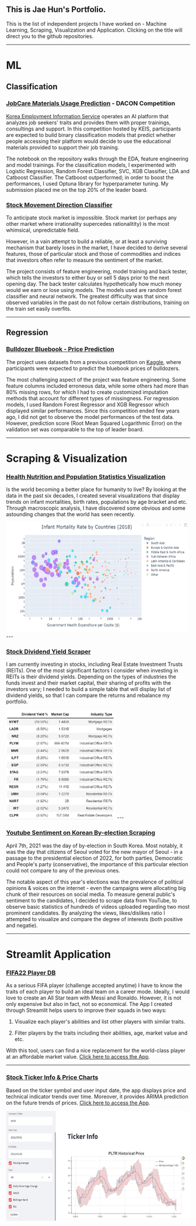 ## This is Jae Hun's Portfolio.

This is the list of independent projects I have worked on - Machine Learning, Scraping, Visualization and Application. 
Clicking on the title will direct you to the github repositories.

---

# ML

## Classification
### [JobCare Materials Usage Prediction](https://github.com/jayhoneylee527/Job-Recommendation-Manual-Usage-Prediction) - DACON Competition ###

[Korea Employment Information Service](http://www.keis.or.kr) operates an AI platform that analyzes job seekers' traits and provides them with proper trainings, consultings and support. In this competition hosted by KEIS, participants are expected to build binary classification models that predict whether people accessing their platform would decide to use the educational materials provided to support their job training.

The notebook on the repository walks through the EDA, feature engineering and model trainings. For the classification models, I experimented with Logistic Regression, Random Forest Classifier, SVC, XGB Classifier, LDA and Catboost Classifier. The Catboost outperformed; in order to boost the performances, I used Optuna library for hyperparameter tuning. My submission placed me on the top 20% of the leader board. 

### [Stock Movement Direction Classifier](https://github.com/jayhoneylee527/Stock_Price_Movement_Prediction) ###

To anticipate stock market is impossible. Stock market (or perhaps any other market where irrationality supercedes rationalitity) is the most whimsical, unpredictable field. 

However, in a vain attempt to build a reliable, or at least a surviving mechanism that barely loses in the market, I have decided to derive several features, those of particular stock and those of commodities and indices that investors often refer to measure the sentiment of the market.

The project consists of feature engineering, model training and back tester, which tells the investors to either buy or sell 5 days prior to the next opening day. The back tester calculates hypothetically how much money would we earn or lose using models. The models used are random forest classifier and neural network. The greatest difficulty was that since observed variables in the past do not follow certain distributions, training on the train set easily overfits. 

---
## Regression
### [Bulldozer Bluebook - Price Prediction](https://github.com/jayhoneylee527/Bulldozer-Price-Prediction) ### 

The project uses datasets from a previous competition on [Kaggle](https://www.kaggle.com/c/bluebook-for-bulldozers/overview/description), where participants were expected to predict the bluebook prices of bulldozers. 

The most challenging aspect of the project was feature engineering. Some feature columns included erroneous data, while some others had more than 80% missing rows, for which I had to create customized imputation methods that account for different types of missingness. For regression models, I used Random Forest Regressor and XGB Regressor which displayed similar performances. Since this competition ended few years ago, I did not get to observe the model performances of the test data. However, prediction score (Root Mean Squared Logarithmic Error) on the validation set was comparable to the top of leader board.      

---
# Scraping & Visualization

### [Health Nutrition and Population Statistics Visualization](https://github.com/jayhoneylee527/Health-Nutrition-and-Population-Statistics-Visualization/tree/main) ###

Is the world becoming a better place for humanity to live? By looking at the data in the past six decades, I created several visualizations that display trends on infant mortalities, birth rates, populations by age bracket and etc. Through macroscopic analysis, I have discovered some obvious and some astounding changes that the world has seen recently. 

<img src="images/mortality_rate.JPG" width="500" height="300">
---

### [Stock Dividend Yield Scraper](https://github.com/jayhoneylee527/Stock-Dividend-Yield-Scraper) ###

I am currently investing in stocks, including Real Estate Investment Trusts (REITs). One of the most significant factors I consider when investing in REITs is their dividend yields. Depending on the types of industries the funds invest and their market capital, their sharing of profits with the investors vary; I needed to build a simple table that will display list of dividend yields, so that I can compare the returns and rebalance my portfolio.  

<img src="images/dividend_yield.JPG" width="300" height="300">
---

### [Youtube Sentiment on Korean By-election Scraping](https://github.com/jayhoneylee527/Seoul-Mayor-By-Election-Sentiment-Analysis) ###

April 7th, 2021 was the day of by-election in South Korea. Most notably, it was the day that citizens of Seoul voted for the new mayor of Seoul - in a passage to the presidential election of 2022, for both parties, Democratic and People's party (conservative), the importance of this particular election could not compare to any of the previous ones. 

The notable aspect of this year's elections was the prevalence of political opinions & voices on the internet - even the campaigns were allocating big chunk of their resources on social media. To measure general public's sentiment to the candidates, I decided to scrape data from YouTube, to observe basic statistics of hundreds of videos uploaded regarding two most prominent candidates. By analyzing the views, likes/dislikes ratio I attempted to visualize and compare the degree of interests (both positive and negatie). 

---
# Streamlit Application 
###  [FIFA22 Player DB](https://github.com/jayhoneylee527/FIFA22-PlayerDB) ###

As a serious FIFA player (challenge accepted anytime) I have to know the traits of each player to build an ideal team on a career mode. Ideally, I would love to create an All Star team with Messi and Ronaldo. However, it is not only expensive but also in fact, not so economical. The App I created through Streamlit helps users to improve their squads in two ways:

1) Visualize each player's abilities and list other players with similar traits.

2) Filter players by the traits including their abilities, age, market value and etc.  

With this tool, users can find a nice replacement for the world-class player at an affordable market value. [Click here to access the App](https://share.streamlit.io/jayhoneylee527/fifa22-playerdb/main/fifa.py).  

---
### [Stock Ticker Info & Price Charts](https://github.com/jayhoneylee527/Streamlit-TickerInfo_ARIMA) ###

Based on the ticker symbol and user input date, the app displays price and technical indicator trends over time. Moreover, it provides ARIMA prediction on the future trends of prices. [Click here to access the App](https://share.streamlit.io/jayhoneylee527/streamlit-tickerinfo_arima/main/main.py).

<img src="images/ticker_info.JPG" width="600" height="300">
